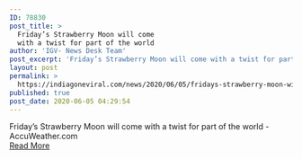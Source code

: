 ```yaml
---
ID: 78830
post_title: >
  Friday’s Strawberry Moon will come
  with a twist for part of the world
author: 'IGV- News Desk Team'
post_excerpt: 'Friday’s Strawberry Moon will come with a twist for part of the world - AccuWeather.com'
layout: post
permalink: >
  https://indiagoneviral.com/news/2020/06/05/fridays-strawberry-moon-will-come-with-a-twist-for-part-of-the-world/78830/india-gone-viral/
published: true
post_date: 2020-06-05 04:29:54
---
```

Friday’s Strawberry Moon will come with a twist for part of the world - AccuWeather.com<br/><a href="https://news.google.com/__i/rss/rd/articles/CBMiVWh0dHBzOi8vd3d3LmFjY3V3ZWF0aGVyLmNvbS9lbi9zcGFjZS1uZXdzL3N0cmF3YmVycnktbW9vbi10by1yaXNlLWZyaWRheS1uaWdodC83NTE1NDDSAVlodHRwczovL3d3dy5hY2N1d2VhdGhlci5jb20vZW4vc3BhY2UtbmV3cy9zdHJhd2JlcnJ5LW1vb24tdG8tcmlzZS1mcmlkYXktbmlnaHQvNzUxNTQwL2FtcA?oc=5" class="button purchase" rel="nofollow noopener noreferrer" target="_blank">Read More</a>